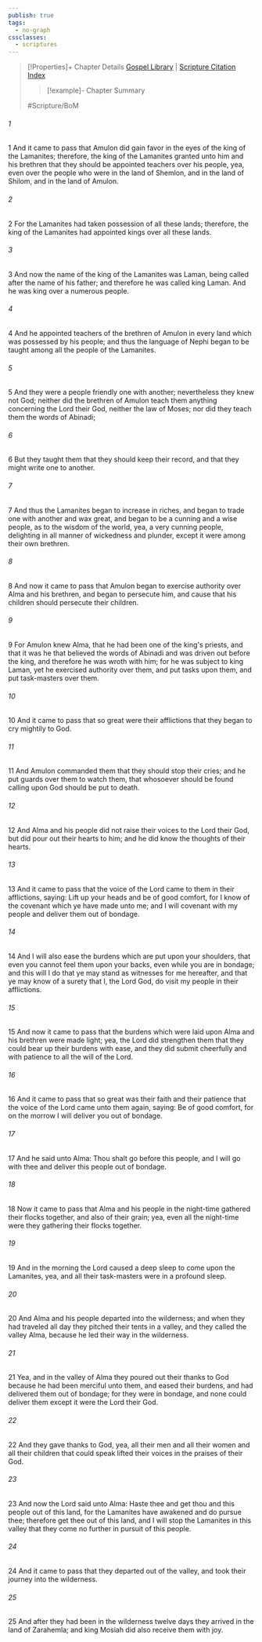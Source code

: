 ```yaml
---
publish: true
tags:
  - no-graph
cssclasses:
  - scriptures
---
```

>[!Properties]+ Chapter Details
>[Gospel Library](https://churchofjesuschrist.org/study/scriptures/bofm/mosiah/24?lang=eng)    |    [Scripture Citation Index](https://scriptures.byu.edu/#0d418::c0d418)
>>[!example]- Chapter Summary
>> 
> 
>
>#Scripture/BoM
###### 1
1 And it came to pass that Amulon did gain favor in the eyes of the king of the Lamanites; therefore, the king of the Lamanites granted unto him and his brethren that they should be appointed teachers over his people, yea, even over the people who were in the land of Shemlon, and in the land of Shilom, and in the land of Amulon.
###### 2
2 For the Lamanites had taken possession of all these lands; therefore, the king of the Lamanites had appointed kings over all these lands.
###### 3
3 And now the name of the king of the Lamanites was Laman, being called after the name of his father; and therefore he was called king Laman. And he was king over a numerous people.
###### 4
4 And he appointed teachers of the brethren of Amulon in every land which was possessed by his people; and thus the language of Nephi began to be taught among all the people of the Lamanites.
###### 5
5 And they were a people friendly one with another; nevertheless they knew not God; neither did the brethren of Amulon teach them anything concerning the Lord their God, neither the law of Moses; nor did they teach them the words of Abinadi;
###### 6
6 But they taught them that they should keep their record, and that they might write one to another.
###### 7
7 And thus the Lamanites began to increase in riches, and began to trade one with another and wax great, and began to be a cunning and a wise people, as to the wisdom of the world, yea, a very cunning people, delighting in all manner of wickedness and plunder, except it were among their own brethren.
###### 8
8 And now it came to pass that Amulon began to exercise authority over Alma and his brethren, and began to persecute him, and cause that his children should persecute their children.
###### 9
9 For Amulon knew Alma, that he had been one of the king's priests, and that it was he that believed the words of Abinadi and was driven out before the king, and therefore he was wroth with him; for he was subject to king Laman, yet he exercised authority over them, and put tasks upon them, and put task-masters over them.
###### 10
10 And it came to pass that so great were their afflictions that they began to cry mightily to God.
###### 11
11 And Amulon commanded them that they should stop their cries; and he put guards over them to watch them, that whosoever should be found calling upon God should be put to death.
###### 12
12 And Alma and his people did not raise their voices to the Lord their God, but did pour out their hearts to him; and he did know the thoughts of their hearts.
###### 13
13 And it came to pass that the voice of the Lord came to them in their afflictions, saying: Lift up your heads and be of good comfort, for I know of the covenant which ye have made unto me; and I will covenant with my people and deliver them out of bondage.
###### 14
14 And I will also ease the burdens which are put upon your shoulders, that even you cannot feel them upon your backs, even while you are in bondage; and this will I do that ye may stand as witnesses for me hereafter, and that ye may know of a surety that I, the Lord God, do visit my people in their afflictions.
###### 15
15 And now it came to pass that the burdens which were laid upon Alma and his brethren were made light; yea, the Lord did strengthen them that they could bear up their burdens with ease, and they did submit cheerfully and with patience to all the will of the Lord.
###### 16
16 And it came to pass that so great was their faith and their patience that the voice of the Lord came unto them again, saying: Be of good comfort, for on the morrow I will deliver you out of bondage.
###### 17
17 And he said unto Alma: Thou shalt go before this people, and I will go with thee and deliver this people out of bondage.
###### 18
18 Now it came to pass that Alma and his people in the night-time gathered their flocks together, and also of their grain; yea, even all the night-time were they gathering their flocks together.
###### 19
19 And in the morning the Lord caused a deep sleep to come upon the Lamanites, yea, and all their task-masters were in a profound sleep.
###### 20
20 And Alma and his people departed into the wilderness; and when they had traveled all day they pitched their tents in a valley, and they called the valley Alma, because he led their way in the wilderness.
###### 21
21 Yea, and in the valley of Alma they poured out their thanks to God because he had been merciful unto them, and eased their burdens, and had delivered them out of bondage; for they were in bondage, and none could deliver them except it were the Lord their God.
###### 22
22 And they gave thanks to God, yea, all their men and all their women and all their children that could speak lifted their voices in the praises of their God.
###### 23
23 And now the Lord said unto Alma: Haste thee and get thou and this people out of this land, for the Lamanites have awakened and do pursue thee; therefore get thee out of this land, and I will stop the Lamanites in this valley that they come no further in pursuit of this people.
###### 24
24 And it came to pass that they departed out of the valley, and took their journey into the wilderness.
###### 25
25 And after they had been in the wilderness twelve days they arrived in the land of Zarahemla; and king Mosiah did also receive them with joy.
